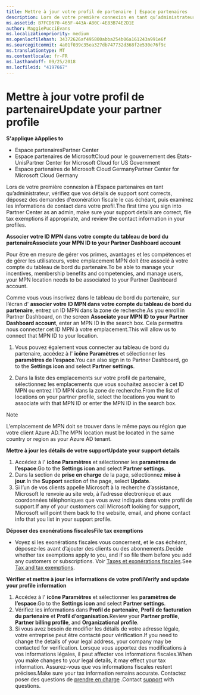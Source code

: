 ```yaml
---
title: Mettre à jour votre profil de partenaire | Espace partenaires
description: Lors de votre première connexion en tant qu’administrateur, vérifiez que vos détails de support sont corrects, déposez des demandes d'exonération fiscale le cas échéant, puis examinez les informations de contact dans votre profil.
ms.assetid: B7FCD670-465F-443A-A80C-4E83B74E2D1E
author: MaggiePucciEvans
ms.localizationpriority: medium
ms.openlocfilehash: 34372626af495800abba254b06a161243a991e6f
ms.sourcegitcommit: 4a01f039c35ea327db747732d368f2e530e76f9c
ms.translationtype: MT
ms.contentlocale: fr-FR
ms.lasthandoff: 09/25/2018
ms.locfileid: "4197667"
---
```

# <a name="update-your-partner-profile"></a><span data-ttu-id="84864-103">Mettre à jour votre profil de partenaire</span><span class="sxs-lookup"><span data-stu-id="84864-103">Update your partner profile</span></span>

**<span data-ttu-id="84864-104">S'applique à</span><span class="sxs-lookup"><span data-stu-id="84864-104">Applies to</span></span>**

-  <span data-ttu-id="84864-105">Espace partenaires</span><span class="sxs-lookup"><span data-stu-id="84864-105">Partner Center</span></span>
-  <span data-ttu-id="84864-106">Espace partenaires de MicrosoftCloud pour le gouvernement des États-Unis</span><span class="sxs-lookup"><span data-stu-id="84864-106">Partner Center for Microsoft Cloud for US Government</span></span>
-  <span data-ttu-id="84864-107">Espace partenaires de Microsoft Cloud Germany</span><span class="sxs-lookup"><span data-stu-id="84864-107">Partner Center for Microsoft Cloud Germany</span></span>

<span data-ttu-id="84864-108">Lors de votre première connexion à l’Espace partenaires en tant qu’administrateur, vérifiez que vos détails de support sont corrects, déposez des demandes d'exonération fiscale le cas échéant, puis examinez les informations de contact dans votre profil.</span><span class="sxs-lookup"><span data-stu-id="84864-108">The first time you sign into Partner Center as an admin, make sure your support details are correct, file tax exemptions if appropriate, and review the contact information in your profiles.</span></span>


**<span data-ttu-id="84864-109">Associer votre ID MPN dans votre compte du tableau de bord du partenaire</span><span class="sxs-lookup"><span data-stu-id="84864-109">Associate your MPN ID to your Partner Dashboard account</span></span>**

<span data-ttu-id="84864-110">Pour être en mesure de gérer vos primes, avantages et les compétences et de gérer les utilisateurs, votre emplacement MPN doit être associé à votre compte du tableau de bord du partenaire.</span><span class="sxs-lookup"><span data-stu-id="84864-110">To be able to manage your incentives, membership benefits and competencies, and manage users, your MPN location needs to be associated to your Partner Dashboard account.</span></span>

<span data-ttu-id="84864-111">Comme vous vous inscrivez dans le tableau de bord du partenaire, sur l’écran d' **associer votre ID MPN dans votre compte du tableau de bord du partenaire**, entrez un ID MPN dans la zone de recherche.</span><span class="sxs-lookup"><span data-stu-id="84864-111">As you enroll in Partner Dashboard, on the screen **Associate your MPN ID to your Partner Dashboard account**, enter an MPN ID in the search box.</span></span> <span data-ttu-id="84864-112">Cela permettra nous connecter cet ID MPN à votre emplacement.</span><span class="sxs-lookup"><span data-stu-id="84864-112">This will allow us to connect that MPN ID to your location.</span></span>

1. <span data-ttu-id="84864-113">Vous pouvez également vous connecter au tableau de bord du partenaire, accédez à l' **icône Paramètres** et sélectionner les **paramètres de l’espace**.</span><span class="sxs-lookup"><span data-stu-id="84864-113">You can also sign in to Partner Dashboard, go to the **Settings icon** and select **Partner settings**.</span></span>

2. <span data-ttu-id="84864-114">Dans la liste des emplacements sur votre profil de partenaire, sélectionnez les emplacements que vous souhaitez associer à cet ID MPN ou entrez l’ID MPN dans la zone de recherche.</span><span class="sxs-lookup"><span data-stu-id="84864-114">From the list of locations on your partner profile, select the locations you want to associate with that MPN ID or enter the MPN ID in the search box.</span></span>

>[!Note]
><span data-ttu-id="84864-115">L’emplacement de MPN doit se trouver dans le même pays ou région que votre client Azure AD.</span><span class="sxs-lookup"><span data-stu-id="84864-115">The MPN location must be located in the same country or region as your Azure AD tenant.</span></span> 


**<span data-ttu-id="84864-116">Mettre à jour les détails de votre support</span><span class="sxs-lookup"><span data-stu-id="84864-116">Update your support details</span></span>** 

1.  <span data-ttu-id="84864-117">Accédez à l' **icône Paramètres** et sélectionner les **paramètres de l’espace**.</span><span class="sxs-lookup"><span data-stu-id="84864-117">Go to the **Settings icon** and select **Partner settings**.</span></span>
2.  <span data-ttu-id="84864-118">Dans la section de **prise en charge** de la page, sélectionnez **mise à jour**.</span><span class="sxs-lookup"><span data-stu-id="84864-118">In the **Support** section of the page, select **Update**.</span></span>
3.  <span data-ttu-id="84864-119">Si l’un de vos clients appelle Microsoft à la recherche d’assistance, Microsoft le renvoie au site web, à l’adresse électronique et aux coordonnées téléphoniques que vous avez indiqués dans votre profil de support.</span><span class="sxs-lookup"><span data-stu-id="84864-119">If any of your customers call Microsoft looking for support, Microsoft will point them back to the website, email, and phone contact info that you list in your support profile.</span></span>

**<span data-ttu-id="84864-120">Déposer des exonérations fiscales</span><span class="sxs-lookup"><span data-stu-id="84864-120">File tax exemptions</span></span>**

-   <span data-ttu-id="84864-121">Voyez si les exonérations fiscales vous concernent, et le cas échéant, déposez-les avant d’ajouter des clients ou des abonnements.</span><span class="sxs-lookup"><span data-stu-id="84864-121">Decide whether tax exemptions apply to you, and if so file them before you add any customers or subscriptions.</span></span> <span data-ttu-id="84864-122">Voir [Taxes et exonérations fiscales](tax-and-tax-exemptions.md).</span><span class="sxs-lookup"><span data-stu-id="84864-122">See [Tax and tax exemptions](tax-and-tax-exemptions.md).</span></span>

**<span data-ttu-id="84864-123">Vérifier et mettre à jour les informations de votre profil</span><span class="sxs-lookup"><span data-stu-id="84864-123">Verify and update your profile information</span></span>**

1.  <span data-ttu-id="84864-124">Accédez à l' **icône Paramètres** et sélectionner les **paramètres de l’espace**.</span><span class="sxs-lookup"><span data-stu-id="84864-124">Go to the **Settings icon** and select **Partner settings**.</span></span> 
2.  <span data-ttu-id="84864-125">Vérifiez les informations dans **Profil de partenaire**, **Profil de facturation du partenaire** et **Profil d’organisation**.</span><span class="sxs-lookup"><span data-stu-id="84864-125">Review your **Partner profile**, **Partner billing profile**, and **Organizational profile**.</span></span>
3.  <span data-ttu-id="84864-126">Si vous avez besoin de modifier les détails de votre adresse légale, votre entreprise peut être contacté pour vérification.</span><span class="sxs-lookup"><span data-stu-id="84864-126">If you need to change the details of your legal address, your company may be contacted for verification.</span></span> <span data-ttu-id="84864-127">Lorsque vous apportez des modifications à vos informations légales, il peut affecter vos informations fiscales.</span><span class="sxs-lookup"><span data-stu-id="84864-127">When you make changes to your legal details, it may effect your tax information.</span></span> <span data-ttu-id="84864-128">Assurez-vous que vos informations fiscales restent précises.</span><span class="sxs-lookup"><span data-stu-id="84864-128">Make sure your tax information remains accurate.</span></span> <span data-ttu-id="84864-129">Contactez poser des questions de [prendre en charge](https://partner.microsoft.com/support/contact-support) .</span><span class="sxs-lookup"><span data-stu-id="84864-129">Contact [support](https://partner.microsoft.com/support/contact-support) with questions.</span></span>

 

 



